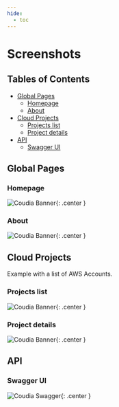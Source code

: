 ```yaml
---
hide:
  - toc
---
```

# Screenshots

## Tables of Contents

* [Global Pages](#global-pages)
    * [Homepage](#homepage)
    * [About](#about)
* [Cloud Projects](#cloud-projects)
    * [Projects list](#projects-list)
    * [Project details](#project-details)
* [API](#api)
    * [Swagger UI](#swagger-ui)

## Global Pages

### Homepage

![Coudia Banner](../../assets/screenshots/web/app-web-homepage.png){: .center }

### About

![Coudia Banner](../../assets/screenshots/web/app-web-about.png){: .center }

## Cloud Projects

Example with a list of AWS Accounts.

### Projects list

![Coudia Banner](../../assets/screenshots/web/app-web-cloud-projects-list.png){: .center }

### Project details

![Coudia Banner](../../assets/screenshots/web/app-web-cloud-project-details.png){: .center }

## API

### Swagger UI

![Coudia Swagger](../../assets/screenshots/api/app_api_swagger-01.png){: .center }
